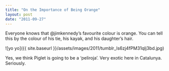 ```yaml
---
title: "On the Importance of Being Orange"
layout: post
date: "2011-09-27"
---
```


Everyone knows that @jimkennedy’s favourite colour is orange. You can tell this by the colour of his tie, his kayak, and his daughter’s hair.

![yo yo]({{ site.baseurl }}/assets/images/2011/tumblr_ls6zj4fPM31qlj3bd.jpg)

Yes, we think Piglet is going to be a ‘peliroja’. Very exotic here in Catalunya. Seriously.
